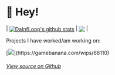 # 👋 Hey!

| <a href="https://github.com/anuraghazra/github-readme-stats"><img align="center" src="https://github-readme-stats.vercel.app/api?username=dainfloop&show_icons=true&include_all_commits=true&theme=buefy&hide_border=true" alt="DaInfLoop's github stats" /></a> | <a href="https://github.com/anuraghazra/github-readme-stats"><img align="center" src="https://github-readme-stats.vercel.app/api/top-langs/?username=dainfloop&layout=compact&theme=buefy&hide_border=true" /></a> |

Projects I have worked/am working on:

[![]("https://gamebanana.com/wips/embeddables/66110?type=thumbnail")](https://gamebanana.com/wips/66110)
###### [View source on Github](https://github.com/DaInfLoop/Funkin-x-House-Vibe)
